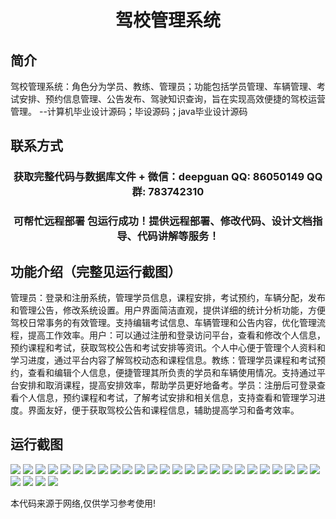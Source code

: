 <p><h1 align="center">驾校管理系统</h1></p>

## 简介
驾校管理系统：角色分为学员、教练、管理员；功能包括学员管理、车辆管理、考试安排、预约信息管理、公告发布、驾驶知识查询，旨在实现高效便捷的驾校运营管理。    --计算机毕业设计源码；毕设源码；java毕业设计源码


## 联系方式
<p><h3 align="center">获取完整代码与数据库文件 + 微信：deepguan QQ: 86050149 QQ群: 783742310</h3></p>
<p><h3 align="center">可帮忙远程部署 包运行成功！提供远程部署、修改代码、设计文档指导、代码讲解等服务！</h3></p>

## 功能介绍（完整见运行截图）
管理员：登录和注册系统，管理学员信息，课程安排，考试预约，车辆分配，发布和管理公告，修改系统设置。用户界面简洁直观，提供详细的统计分析功能，方便驾校日常事务的有效管理。支持编辑考试信息、车辆管理和公告内容，优化管理流程，提高工作效率。用户：可以通过注册和登录访问平台，查看和修改个人信息，预约课程和考试，获取驾校公告和考试安排等资讯。个人中心便于管理个人资料和学习进度，通过平台内容了解驾校动态和课程信息。教练：管理学员课程和考试预约，查看和编辑个人信息，便捷管理其所负责的学员和车辆使用情况。支持通过平台安排和取消课程，提高安排效率，帮助学员更好地备考。学员：注册后可登录查看个人信息，预约课程和考试，了解考试安排和相关信息，支持查看和管理学习进度。界面友好，便于获取驾校公告和课程信息，辅助提高学习和备考效率。


## 运行截图
![](https://bs-1329754181.cos.ap-shanghai.myqcloud.com/spring/DrivingSchoolManagementSystem2/img/001.jpg)
![](https://bs-1329754181.cos.ap-shanghai.myqcloud.com/spring/DrivingSchoolManagementSystem2/img/002.jpg)
![](https://bs-1329754181.cos.ap-shanghai.myqcloud.com/spring/DrivingSchoolManagementSystem2/img/003.jpg)
![](https://bs-1329754181.cos.ap-shanghai.myqcloud.com/spring/DrivingSchoolManagementSystem2/img/004.jpg)
![](https://bs-1329754181.cos.ap-shanghai.myqcloud.com/spring/DrivingSchoolManagementSystem2/img/005.jpg)
![](https://bs-1329754181.cos.ap-shanghai.myqcloud.com/spring/DrivingSchoolManagementSystem2/img/006.jpg)
![](https://bs-1329754181.cos.ap-shanghai.myqcloud.com/spring/DrivingSchoolManagementSystem2/img/007.jpg)
![](https://bs-1329754181.cos.ap-shanghai.myqcloud.com/spring/DrivingSchoolManagementSystem2/img/008.jpg)
![](https://bs-1329754181.cos.ap-shanghai.myqcloud.com/spring/DrivingSchoolManagementSystem2/img/009.jpg)
![](https://bs-1329754181.cos.ap-shanghai.myqcloud.com/spring/DrivingSchoolManagementSystem2/img/010.jpg)
![](https://bs-1329754181.cos.ap-shanghai.myqcloud.com/spring/DrivingSchoolManagementSystem2/img/011.jpg)
![](https://bs-1329754181.cos.ap-shanghai.myqcloud.com/spring/DrivingSchoolManagementSystem2/img/012.jpg)
![](https://bs-1329754181.cos.ap-shanghai.myqcloud.com/spring/DrivingSchoolManagementSystem2/img/013.jpg)
![](https://bs-1329754181.cos.ap-shanghai.myqcloud.com/spring/DrivingSchoolManagementSystem2/img/014.jpg)
![](https://bs-1329754181.cos.ap-shanghai.myqcloud.com/spring/DrivingSchoolManagementSystem2/img/015.jpg)
![](https://bs-1329754181.cos.ap-shanghai.myqcloud.com/spring/DrivingSchoolManagementSystem2/img/016.jpg)
![](https://bs-1329754181.cos.ap-shanghai.myqcloud.com/spring/DrivingSchoolManagementSystem2/img/017.jpg)
![](https://bs-1329754181.cos.ap-shanghai.myqcloud.com/spring/DrivingSchoolManagementSystem2/img/018.jpg)
![](https://bs-1329754181.cos.ap-shanghai.myqcloud.com/spring/DrivingSchoolManagementSystem2/img/019.jpg)
![](https://bs-1329754181.cos.ap-shanghai.myqcloud.com/spring/DrivingSchoolManagementSystem2/img/020.jpg)
![](https://bs-1329754181.cos.ap-shanghai.myqcloud.com/spring/DrivingSchoolManagementSystem2/img/021.jpg)
![](https://bs-1329754181.cos.ap-shanghai.myqcloud.com/spring/DrivingSchoolManagementSystem2/img/022.jpg)
![](https://bs-1329754181.cos.ap-shanghai.myqcloud.com/spring/DrivingSchoolManagementSystem2/img/023.jpg)
![](https://bs-1329754181.cos.ap-shanghai.myqcloud.com/spring/DrivingSchoolManagementSystem2/img/024.jpg)
![](https://bs-1329754181.cos.ap-shanghai.myqcloud.com/spring/DrivingSchoolManagementSystem2/img/025.jpg)
![](https://bs-1329754181.cos.ap-shanghai.myqcloud.com/spring/DrivingSchoolManagementSystem2/img/026.jpg)
![](https://bs-1329754181.cos.ap-shanghai.myqcloud.com/spring/DrivingSchoolManagementSystem2/img/027.jpg)
![](https://bs-1329754181.cos.ap-shanghai.myqcloud.com/spring/DrivingSchoolManagementSystem2/img/028.jpg)
![](https://bs-1329754181.cos.ap-shanghai.myqcloud.com/spring/DrivingSchoolManagementSystem2/img/029.jpg)

<p>本代码来源于网络,仅供学习参考使用!</p>
